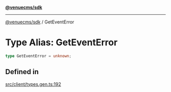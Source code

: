 [**@venuecms/sdk**](../Index.md)

***

[@venuecms/sdk](../Index.md) / GetEventError

# Type Alias: GetEventError

```ts
type GetEventError = unknown;
```

## Defined in

[src/client/types.gen.ts:192](https://github.com/venuecms/sdk/blob/9ae98ad19cd49271fbec864143c1fdaa80d0b742/src/client/types.gen.ts#L192)
